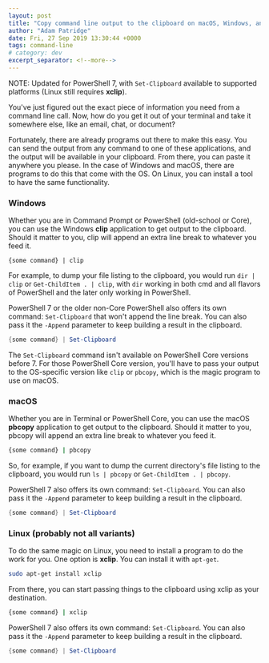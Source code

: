 ```yaml
---
layout: post
title: "Copy command line output to the clipboard on macOS, Windows, and Linux"
author: "Adam Patridge"
date: Fri, 27 Sep 2019 13:30:44 +0000
tags: command-line
# category: dev
excerpt_separator: <!--more-->
---
```


NOTE: Updated for PowerShell 7, with `Set-Clipboard` available to supported platforms (Linux still requires **xclip**).

You've just figured out the exact piece of information you need from a command line call. Now, how do you get it out of your terminal and take it somewhere else, like an email, chat, or document?

Fortunately, there are already programs out there to make this easy. You can send the output from any command to one of these applications, and the output will be available in your clipboard. From there, you can paste it anywhere you please. In the case of Windows and macOS, there are programs to do this that come with the OS. On Linux, you can install a tool to have the same functionality.

<!--more-->

### Windows

Whether you are in Command Prompt or PowerShell (old-school or Core), you can use the Windows **clip** application to get output to the clipboard. Should it matter to you, clip will append an extra line break to whatever you feed it.

```command
{some command} | clip
```

For example, to dump your file listing to the clipboard, you would run `dir | clip` or `Get-ChildItem . | clip`, with `dir` working in both cmd and all flavors of PowerShell and the later only working in PowerShell.

PowerShell 7 or the older non-Core PowerShell also offers its own command: `Set-Clipboard` that won't append the line break. You can also pass it the `-Append` parameter to keep building a result in the clipboard.

```powershell
{some command} | Set-Clipboard
```

The `Set-Clipboard` command isn't available on PowerShell Core versions before 7. For those PowerShell Core version, you'll have to pass your output to the OS-specific version like `clip` or `pbcopy`, which is the magic program to use on macOS.

### macOS

Whether you are in Terminal or PowerShell Core, you can use the macOS **pbcopy** application to get output to the clipboard. Should it matter to you, pbcopy will append an extra line break to whatever you feed it.

```bash
{some command} | pbcopy
```

So, for example, if you want to dump the current directory's file listing to the clipboard, you would run `ls | pbcopy` or `Get-ChildItem . | pbcopy`.

PowerShell 7 also offers its own command: `Set-Clipboard`. You can also pass it the `-Append` parameter to keep building a result in the clipboard.

```powershell
{some command} | Set-Clipboard
```

### Linux (probably not all variants)

To do the same magic on Linux, you need to install a program to do the work for you. One option is **xclip**. You can install it with `apt-get`.

```bash
sudo apt-get install xclip
```

From there, you can start passing things to the clipboard using xclip as your destination.

```bash
{some command} | xclip
```

PowerShell 7 also offers its own command: `Set-Clipboard`. You can also pass it the `-Append` parameter to keep building a result in the clipboard.

```powershell
{some command} | Set-Clipboard
```
